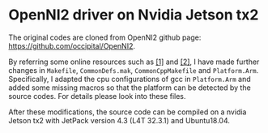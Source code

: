 # OpenNI2 driver on Nvidia Jetson tx2
The original codes are cloned from OpenNI2 github page: https://github.com/occipital/OpenNI2.

By referring some online resources such as [[1]](https://www.myzhar.com/blog/the-myzharbot-project/software/configuration-nvidia-jetson-tk1/asus-xtion-pro-live-openni2-compilation-install-instructions/#Precompiled_OpenNI) and [[2]](https://www.jetsonhacks.com/2014/08/28/building-openni2-structure-sensor/), I have made further changes in `Makefile`, `CommonDefs.mak`, `CommonCppMakefile` and `Platform.Arm`. Specifically, I adapted the cpu configurations of gcc in `Platform.Arm` and added some missing macros so that the platform can be detected by the source codes.  For details please look into these files.

After these modifications, the source code can be compiled on a nvidia Jetson tx2 with JetPack version 4.3 (L4T 32.3.1) and Ubuntu18.04. 
